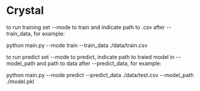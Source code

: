 # Crystal

to run training set --mode to train and indicate path to .csv after --train_data, for example:

python main.py --mode train --train_data ./data/train.csv

to run predict set --mode to predict, indicate path to traied model in --model_path and path to data after --predict_data, for example:

python main.py --mode predict --predict_data ./data/test.csv --model_path ./model.pkl
